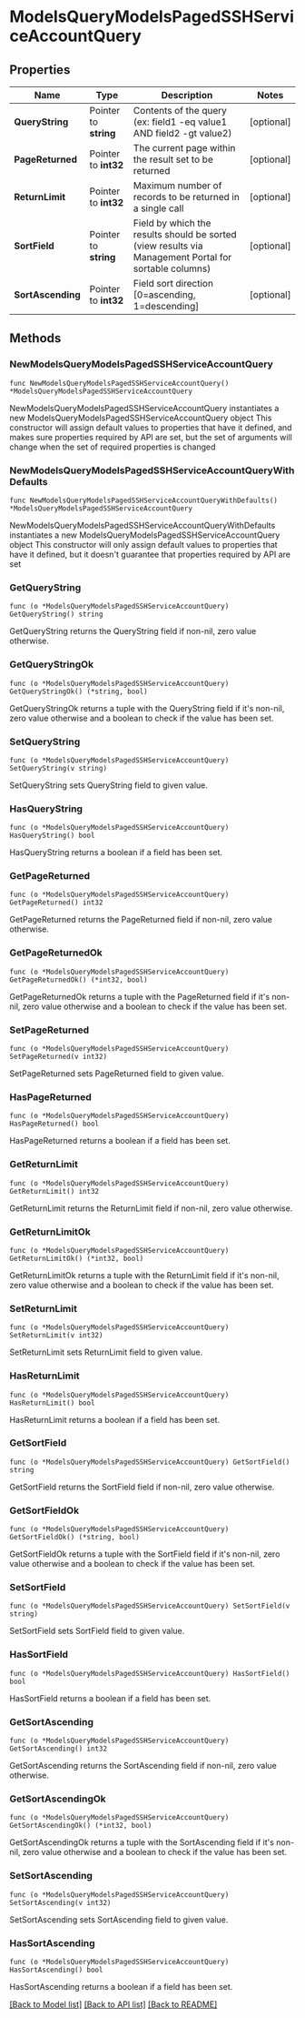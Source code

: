 # ModelsQueryModelsPagedSSHServiceAccountQuery

## Properties

Name | Type | Description | Notes
------------ | ------------- | ------------- | -------------
**QueryString** | Pointer to **string** | Contents of the query (ex: field1 -eq value1 AND field2 -gt value2) | [optional] 
**PageReturned** | Pointer to **int32** | The current page within the result set to be returned | [optional] 
**ReturnLimit** | Pointer to **int32** | Maximum number of records to be returned in a single call | [optional] 
**SortField** | Pointer to **string** | Field by which the results should be sorted (view results via Management Portal for sortable columns) | [optional] 
**SortAscending** | Pointer to **int32** | Field sort direction [0&#x3D;ascending, 1&#x3D;descending] | [optional] 

## Methods

### NewModelsQueryModelsPagedSSHServiceAccountQuery

`func NewModelsQueryModelsPagedSSHServiceAccountQuery() *ModelsQueryModelsPagedSSHServiceAccountQuery`

NewModelsQueryModelsPagedSSHServiceAccountQuery instantiates a new ModelsQueryModelsPagedSSHServiceAccountQuery object
This constructor will assign default values to properties that have it defined,
and makes sure properties required by API are set, but the set of arguments
will change when the set of required properties is changed

### NewModelsQueryModelsPagedSSHServiceAccountQueryWithDefaults

`func NewModelsQueryModelsPagedSSHServiceAccountQueryWithDefaults() *ModelsQueryModelsPagedSSHServiceAccountQuery`

NewModelsQueryModelsPagedSSHServiceAccountQueryWithDefaults instantiates a new ModelsQueryModelsPagedSSHServiceAccountQuery object
This constructor will only assign default values to properties that have it defined,
but it doesn't guarantee that properties required by API are set

### GetQueryString

`func (o *ModelsQueryModelsPagedSSHServiceAccountQuery) GetQueryString() string`

GetQueryString returns the QueryString field if non-nil, zero value otherwise.

### GetQueryStringOk

`func (o *ModelsQueryModelsPagedSSHServiceAccountQuery) GetQueryStringOk() (*string, bool)`

GetQueryStringOk returns a tuple with the QueryString field if it's non-nil, zero value otherwise
and a boolean to check if the value has been set.

### SetQueryString

`func (o *ModelsQueryModelsPagedSSHServiceAccountQuery) SetQueryString(v string)`

SetQueryString sets QueryString field to given value.

### HasQueryString

`func (o *ModelsQueryModelsPagedSSHServiceAccountQuery) HasQueryString() bool`

HasQueryString returns a boolean if a field has been set.

### GetPageReturned

`func (o *ModelsQueryModelsPagedSSHServiceAccountQuery) GetPageReturned() int32`

GetPageReturned returns the PageReturned field if non-nil, zero value otherwise.

### GetPageReturnedOk

`func (o *ModelsQueryModelsPagedSSHServiceAccountQuery) GetPageReturnedOk() (*int32, bool)`

GetPageReturnedOk returns a tuple with the PageReturned field if it's non-nil, zero value otherwise
and a boolean to check if the value has been set.

### SetPageReturned

`func (o *ModelsQueryModelsPagedSSHServiceAccountQuery) SetPageReturned(v int32)`

SetPageReturned sets PageReturned field to given value.

### HasPageReturned

`func (o *ModelsQueryModelsPagedSSHServiceAccountQuery) HasPageReturned() bool`

HasPageReturned returns a boolean if a field has been set.

### GetReturnLimit

`func (o *ModelsQueryModelsPagedSSHServiceAccountQuery) GetReturnLimit() int32`

GetReturnLimit returns the ReturnLimit field if non-nil, zero value otherwise.

### GetReturnLimitOk

`func (o *ModelsQueryModelsPagedSSHServiceAccountQuery) GetReturnLimitOk() (*int32, bool)`

GetReturnLimitOk returns a tuple with the ReturnLimit field if it's non-nil, zero value otherwise
and a boolean to check if the value has been set.

### SetReturnLimit

`func (o *ModelsQueryModelsPagedSSHServiceAccountQuery) SetReturnLimit(v int32)`

SetReturnLimit sets ReturnLimit field to given value.

### HasReturnLimit

`func (o *ModelsQueryModelsPagedSSHServiceAccountQuery) HasReturnLimit() bool`

HasReturnLimit returns a boolean if a field has been set.

### GetSortField

`func (o *ModelsQueryModelsPagedSSHServiceAccountQuery) GetSortField() string`

GetSortField returns the SortField field if non-nil, zero value otherwise.

### GetSortFieldOk

`func (o *ModelsQueryModelsPagedSSHServiceAccountQuery) GetSortFieldOk() (*string, bool)`

GetSortFieldOk returns a tuple with the SortField field if it's non-nil, zero value otherwise
and a boolean to check if the value has been set.

### SetSortField

`func (o *ModelsQueryModelsPagedSSHServiceAccountQuery) SetSortField(v string)`

SetSortField sets SortField field to given value.

### HasSortField

`func (o *ModelsQueryModelsPagedSSHServiceAccountQuery) HasSortField() bool`

HasSortField returns a boolean if a field has been set.

### GetSortAscending

`func (o *ModelsQueryModelsPagedSSHServiceAccountQuery) GetSortAscending() int32`

GetSortAscending returns the SortAscending field if non-nil, zero value otherwise.

### GetSortAscendingOk

`func (o *ModelsQueryModelsPagedSSHServiceAccountQuery) GetSortAscendingOk() (*int32, bool)`

GetSortAscendingOk returns a tuple with the SortAscending field if it's non-nil, zero value otherwise
and a boolean to check if the value has been set.

### SetSortAscending

`func (o *ModelsQueryModelsPagedSSHServiceAccountQuery) SetSortAscending(v int32)`

SetSortAscending sets SortAscending field to given value.

### HasSortAscending

`func (o *ModelsQueryModelsPagedSSHServiceAccountQuery) HasSortAscending() bool`

HasSortAscending returns a boolean if a field has been set.


[[Back to Model list]](../README.md#documentation-for-models) [[Back to API list]](../README.md#documentation-for-api-endpoints) [[Back to README]](../README.md)


